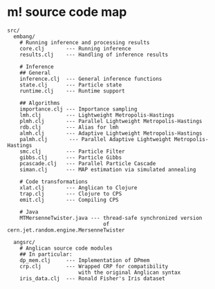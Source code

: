 # m! source code map

    src/
      embang/
        # Running inference and processing results
        core.clj       --- Running inference
        results.clj    --- Handling of inference results

        # Inference 
        ## General
        inference.clj  --- General inference functions
        state.clj      --- Particle state
        runtime.clj    --- Runtime support

        ## Algorithms
        importance.clj --- Importance sampling
        lmh.clj        --- Lightweight Metropolis-Hastings
        plmh.clj       --- Parallel Lightweight Metropolis-Hastings
        rdb.clj        --- Alias for lmh
        almh.clj       --- Adaptive Lightweight Metropolis-Hastings
        palmh.clj       --- Parallel Adaptive Lightweight Metropolis-Hastings
        smc.clj        --- Particle Filter
        gibbs.clj      --- Particle Gibbs
		pcascade.clj   --- Parallel Particle Cascade
        siman.clj      --- MAP estimation via simulated annealing

        # Code transformations
        xlat.clj       --- Anglican to Clojure
        trap.clj       --- Clojure to CPS
        emit.clj       --- Compiling CPS 

		# Java
		MTMersenneTwister.java --- thread-safe synchronized version
		                           of cern.jet.random.engine.MersenneTwister

      angsrc/
        # Anglican source code modules
        ## In particular: 
        dp_mem.clj     --- Implementation of DPmem
        crp.clj        --- Wrapped CRP for compatibility
                           with the original Anglican syntax
        iris_data.clj  --- Ronald Fisher's Iris dataset
